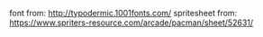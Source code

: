 font from: http://typodermic.1001fonts.com/
spritesheet from: https://www.spriters-resource.com/arcade/pacman/sheet/52631/
